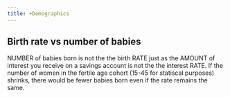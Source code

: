 ```yaml
---
title: +Demographics
---
```


## Birth rate vs number of babies
NUMBER of babies born is not the the birth RATE just as the AMOUNT of interest you receive on a savings account is not the the interest RATE. If the number of women in the fertile age cohort (15-45 for statiscal purposes) shrinks, there would be fewer babies born even if the rate remains the same.
